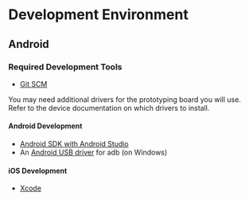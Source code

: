 Development Environment
=======================

## Android

### Required Development Tools

* [Git SCM](https://git-scm.com)

You may need additional drivers for the prototyping board you will use.
Refer to the device documentation on which drivers to install.

#### Android Development

* [Android SDK with Android Studio](https://developer.android.com/sdk/index.html)
* An [Android USB driver](https://developer.android.com/tools/extras/oem-usb.html) for adb (on Windows)

#### iOS Development

* [Xcode](https://developer.apple.com/xcode/resources/)
